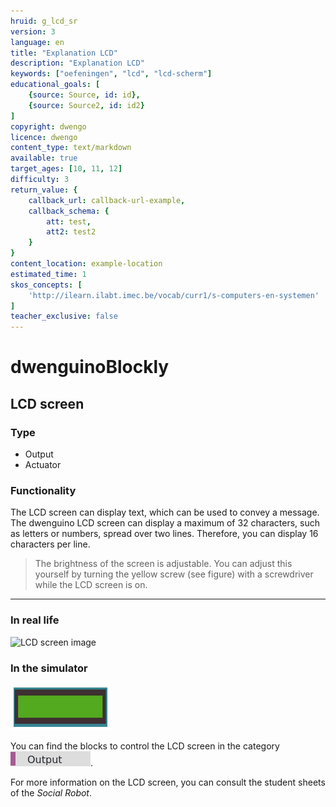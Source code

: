 ```yaml
---
hruid: g_lcd_sr
version: 3
language: en
title: "Explanation LCD"
description: "Explanation LCD"
keywords: ["oefeningen", "lcd", "lcd-scherm"]
educational_goals: [
    {source: Source, id: id}, 
    {source: Source2, id: id2}
]
copyright: dwengo
licence: dwengo
content_type: text/markdown
available: true
target_ages: [10, 11, 12]
difficulty: 3
return_value: {
    callback_url: callback-url-example,
    callback_schema: {
        att: test,
        att2: test2
    }
}
content_location: example-location
estimated_time: 1
skos_concepts: [
    'http://ilearn.ilabt.imec.be/vocab/curr1/s-computers-en-systemen'
]
teacher_exclusive: false
---
```

# dwenguinoBlockly
## LCD screen

### Type
- Output
- Actuator

### Functionality
The LCD screen can display text, which can be used to convey a message.<br>
The dwenguino LCD screen can display a maximum of 32 characters, such as letters or numbers, spread over two lines. Therefore, you can display 16 characters per line.

> The brightness of the screen is adjustable. You can adjust this yourself by turning the yellow screw (see figure) with a screwdriver while the LCD screen is on.

***

### In real life

![](embed/dwenguino_lcd.png "LCD screen image")

### In the simulator

![](embed/lcd.png "LCD screen")

You can find the blocks to control the LCD screen in the category ![](embed/cat_output.png "output category").

<div class="alert alert-box alert-success">
For more information on the LCD screen, you can consult the student sheets of the <em>Social Robot</em>.
</div>